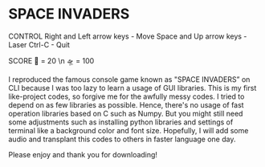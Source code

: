 # SPACE INVADERS

CONTROL
  Right and Left arrow keys - Move
  Space and Up arrow keys   - Laser
  Ctrl-C                    - Quit

SCORE
  👾 = 20 \n
  🛸 = 100

I reproduced the famous console game known as "SPACE INVADERS” on CLI because
I was too lazy to learn a usage of GUI libraries.
This is my first like-project codes, so forgive me for the awfully messy codes.
I tried to depend on as few libraries as possible. Hence, there's no usage of fast operation libraries based on C such as Numpy.
But you might still need some adjustments such as installing python libraries
and settings of terminal like a background color and font size.
Hopefully, I will add some audio and transplant this codes to others in faster language one day.

Please enjoy and thank you for downloading!
